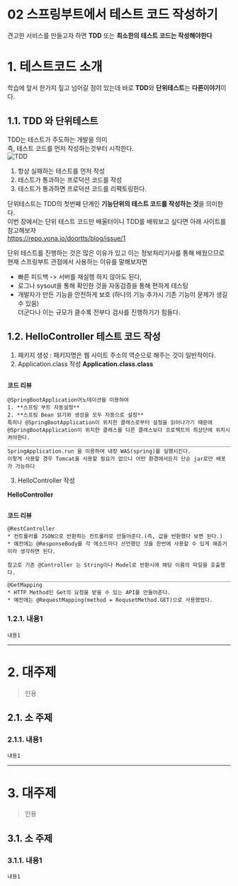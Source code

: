 02 스프링부트에서 테스트 코드 작성하기
=======================
견고한 서비스를 만들고자 하면 **TDD** 또는 **최소한의 테스트 코드는 작성해야한다**   
# 1. 테스트코드 소개
학습에 앞서 한가지 짚고 넘어갈 점이 있는데 바로 **TDD**와 **단위테스트**는 **다른이야기**이다.   

## 1.1. TDD 와 단위테스트
TDD는 테스트가 주도하는 개발을 의미     
즉, 테스트 코드를 먼저 작성하는것부터 시작한다.     
![TDD](https://user-images.githubusercontent.com/50267433/79682794-2821da80-8260-11ea-87eb-61cd1eef3b80.png)

1. 항상 실패하는 테스트를 먼저 작성   
2. 테스트가 통과하는 프로덕션 코드를 작성    
3. 테스트가 통과하면 프로덕션 코드를 리팩토링한다.    
   
단위테스트는 TDD의 첫번째 단계인 **기능단위의 테스트 코드를 작성하는 것**을 의미한다.     
이번 장에서는 단위 테스트 코드만 배울터이니 TDD를 배워보고 싶다면 아래 사이트를 참고해보자        
https://repo.yona.io/doortts/blog/issue/1

단위 테스트를 진행하는 것은 많은 이유가 있고 이는 정보처리기사를 통해 배웠으므로     
현재 스프링부트 관점에서 사용하는 이유를 말해보자면        

* 빠른 피드백 -> 서버를 재실행 하지 않아도 된다,  
* 로그나 sysout을 통해 확인한 것을 자동검증을 통해 편하게 테스팅   
* 개발자가 만든 기능을 안전하게 보호 (하나의 기능 추가시 기존 기능이 문제가 생길 수 있음)   
더군다나 이는 규모가 클수록 전부다 검사를 진행하기가 힘들다.   
  
## 1.2. HelloController 테스트 코드 작성 
1. 패키지 생성 : 패키지명은 웹 사이트 주소의 역순으로 해주는 것이 일반적이다.    
2. Application.class 작성 
**Application.class.class**
```java

```
**코드 리뷰**
```
@SpringBootApplication어노테이션을 이용하여      
1. **스프링 부트 자동설정**    
2. **스프링 Bean 읽기와 생성을 모두 자동으로 설정**       
특히나 @SpringBootApplication이 위치한 클래스로부터 설정을 읽어나가기 때문에        
@SpringBootApplication이 위치한 클래스를 다른 클래스보다 프로젝트의 최상단에 위치시켜야한다.        
___________________________________________________________________________________________________   
SpringApplication.run 을 이용하여 내장 WAS(spring)를 실행시킨다.        
이렇게 사용할 경우 Tomcat을 사용할 필요가 없으니 어떤 환경에서든지 단순 jar로만 배포가 가능하다
```

3. HelloController 작성    
    
**HelloController**
```java

```
**코드 리뷰**
```
@RestController
* 컨트롤러를 JSON으로 반환하는 컨트롤러로 만들어준다.(즉, 값을 반환했다 보면 된다.)
* 예전에는 @ResponseBody를 각 메소드마다 선언했던 것을 한번에 사용할 수 있게 해준거이라 생각하면 된다.

참고로 기존 @Controller 는 String이나 Model로 반환시에 해당 이름의 파일을 호출했다.  
___________________________________________________________________________________________________
@GetMapping
* HTTP Method인 Get의 요청을 받을 수 있는 API를 만들어준다.  
* 예전에는 @RequestMapping(method = RequsetMethod.GET)으로 사용했었다.  
```


### 1.2.1. 내용1
```
내용1
```

***
# 2. 대주제
> 인용
## 2.1. 소 주제
### 2.1.1. 내용1
```
내용1
```   

***
# 3. 대주제
> 인용
## 3.1. 소 주제
### 3.1.1. 내용1
```
내용1
```
